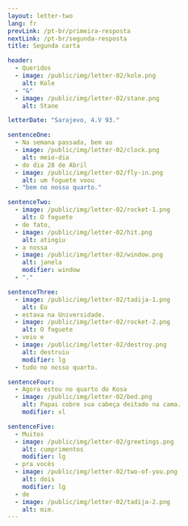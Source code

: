 ```yaml
---
layout: letter-two
lang: fr
prevLink: /pt-br/primeira-resposta
nextLink: /pt-br/segunda-resposta
title: Segunda carta

header:
  - Queridos
  - image: /public/img/letter-02/kole.png
    alt: Kole
  - "&"
  - image: /public/img/letter-02/stane.png
    alt: Stane

letterDate: "Sarajevo, 4.V 93."

sentenceOne:
  - Na semana passada, bem ao
  - image: /public/img/letter-02/clock.png
    alt: meio-dia
  - do dia 28 de Abril
  - image: /public/img/letter-02/fly-in.png
    alt: um foguete voou
  - "bem no nosso quarto."

sentenceTwo:
  - image: /public/img/letter-02/rocket-1.png
    alt: O foguete
  - de fato,
  - image: /public/img/letter-02/hit.png
    alt: atingiu
  - a nossa
  - image: /public/img/letter-02/window.png
    alt: janela
    modifier: window
  - "."

sentenceThree:
  - image: /public/img/letter-02/tadija-1.png
    alt: Eu
  - estava na Universidade.
  - image: /public/img/letter-02/rocket-2.png
    alt: O foguete
  - veio e
  - image: /public/img/letter-02/destroy.png
    alt: destruiu
    modifier: lg
  - tudo no nosso quarto.

sentenceFour:
  - Agora estou no quarto do Kosa
  - image: /public/img/letter-02/bed.png
    alt: Papai cobre sua cabeça deitado na cama.
    modifier: xl

sentenceFive:
  - Muitos
  - image: /public/img/letter-02/greetings.png
    alt: cumprimentos
    modifier: lg
  - pra vocês
  - image: /public/img/letter-02/two-of-you.png
    alt: dois
    modifier: lg
  - de
  - image: /public/img/letter-02/tadija-2.png
    alt: mim.
---
```

